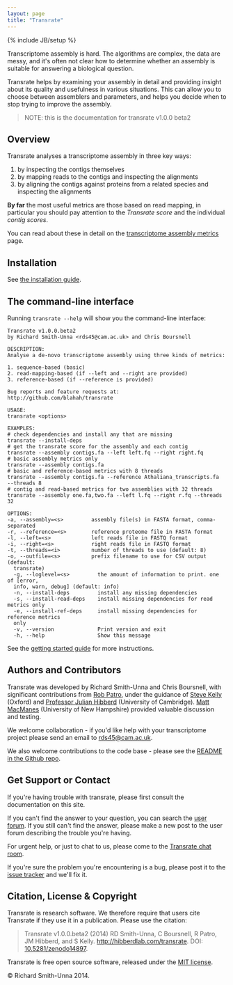 ```yaml
---
layout: page
title: "Transrate"
---
```


{% include JB/setup %}

Transcriptome assembly is hard. The algorithms are complex, the data are messy, and it's often not clear how to determine whether an assembly is suitable for answering a biological question.

Transrate helps by examining your assembly in detail and providing insight about its quality and usefulness in various situations. This can allow you to choose between assemblers and parameters, and helps you decide when to stop trying to improve the assembly.

> NOTE: this is the documentation for transrate v1.0.0 beta2

## Overview

Transrate analyses a transcriptome assembly in three key ways:

1. by inspecting the contigs themselves
2. by mapping reads to the contigs and inspecting the alignments
3. by aligning the contigs against proteins from a related species and inspecting the alignments

**By far** the most useful metrics are those based on read mapping, in particular you should pay attention to the *Transrate score* and the individual *contig scores*.

You can read about these in detail on the [transcriptome assembly metrics](metrics.html) page.

## Installation

See [the installation guide](installation.html).

## The command-line interface

Running `transrate --help` will show you the command-line interface:

```
Transrate v1.0.0.beta2
by Richard Smith-Unna <rds45@cam.ac.uk> and Chris Boursnell

DESCRIPTION:
Analyse a de-novo transcriptome assembly using three kinds of metrics:

1. sequence-based (basic)
2. read-mapping-based (if --left and --right are provided)
3. reference-based (if --reference is provided)

Bug reports and feature requests at:
http://github.com/blahah/transrate

USAGE:
transrate <options>

EXAMPLES:
# check dependencies and install any that are missing
transrate --install-deps
# get the transrate score for the assembly and each contig
transrate --assembly contigs.fa --left left.fq --right right.fq
# basic assembly metrics only
transrate --assembly contigs.fa
# basic and reference-based metrics with 8 threads
transrate --assembly contigs.fa --reference Athaliana_transcripts.fa
--threads 8
# contig and read-based metrics for two assemblies with 32 threads
transrate --assembly one.fa,two.fa --left l.fq --right r.fq --threads 32

OPTIONS:
-a, --assembly=<s>         assembly file(s) in FASTA format, comma-separated
-r, --reference=<s>        reference proteome file in FASTA format
-l, --left=<s>             left reads file in FASTQ format
-i, --right=<s>            right reads file in FASTQ format
-t, --threads=<i>          number of threads to use (default: 8)
-o, --outfile=<s>          prefix filename to use for CSV output (default:
  transrate)
  -g, --loglevel=<s>         the amount of information to print. one of [error,
  info, warn, debug] (default: info)
  -n, --install-deps         install any missing dependencies
  -s, --install-read-deps    install missing dependencies for read metrics only
  -e, --install-ref-deps     install missing dependencies for reference metrics
  only
  -v, --version              Print version and exit
  -h, --help                 Show this message
```

See the [getting started guide](getting_started.html) for more instructions.

## Authors and Contributors

Transrate was developed by Richard Smith-Unna and Chris Boursnell, with significant contributions from [Rob Patro](http://www.robpatro.com/redesign/), under the guidance of [Steve Kelly](http://www.stevekellylab.com/) (Oxford) and [Professor Julian Hibberd](http://hibberdlab.com) (University of Cambridge). [Matt MacManes](http://genomebio.org/) (University of New Hampshire) provided valuable discussion and testing.

We welcome collaboration - if you'd like help with your transcriptome project please send an email to rds45@cam.ac.uk.

We also welcome contributions to the code base - please see the [README in the Github repo](https://github.com/Blahah/transrate).

## Get Support or Contact

If you're having trouble with transrate, please first consult the documentation on this site.

If you can't find the answer to your question, you can search the [user forum](https://groups.google.com/forum/#!forum/transrate-users). If you still can't find the answer, please make a new post to the user forum describing the trouble you're having.

For urgent help, or just to chat to us, please come to the [Transrate chat room](https://gitter.im/Blahah/transrate).

If you're sure the problem you're encountering is a bug, please post it to the [issue tracker](https://github.com/Blahah/transrate/issues?state=open) and we'll fix it.

## Citation, License & Copyright

Transrate is research software. We therefore require that users cite Transrate if they use it in a publication. Please use the citation:

> Transrate v1.0.0.beta2 (2014) RD Smith-Unna, C Boursnell, R Patro, JM Hibberd, and S Kelly. http://hibberdlab.com/transrate. DOI: [10.5281/zenodo14897](http://dx.doi.org/10.5281/zenodo14897).

Transrate is free open source software, released under the [MIT license](http://blahah.mit-license.org/).

© Richard Smith-Unna 2014.
